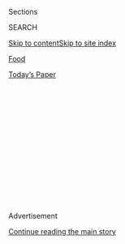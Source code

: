 <div id="app">

<div>

<div>

<div>

<div class="NYTAppHideMasthead css-1q2w90k e1suatyy0">

<div class="section css-ui9rw0 e1suatyy2">

<div class="css-eph4ug er09x8g0">

<div class="css-6n7j50">

</div>

<span class="css-1dv1kvn">Sections</span>

<div class="css-10488qs">

<span class="css-1dv1kvn">SEARCH</span>

</div>

[Skip to content](#site-content)[Skip to site
index](#site-index)

</div>

<div id="masthead-section-label" class="css-1wr3we4 eaxe0e00">

[Food](https://www.nytimes3xbfgragh.onion/section/food)

</div>

<div class="css-10698na e1huz5gh0">

</div>

</div>

<div id="masthead-bar-one" class="section hasLinks css-15hmgas e1csuq9d3">

<div class="css-uqyvli e1csuq9d0">

</div>

<div class="css-1uqjmks e1csuq9d1">

</div>

<div class="css-9e9ivx">

[](https://myaccount.nytimes3xbfgragh.onion/auth/login?response_type=cookie&client_id=vi)

</div>

<div class="css-1bvtpon e1csuq9d2">

[Today’s
Paper](https://www.nytimes3xbfgragh.onion/section/todayspaper)

</div>

</div>

</div>

</div>

<div data-aria-hidden="false">

<div id="site-content" data-role="main">

<div>

<div class="css-1aor85t" style="opacity:0.000000001;z-index:-1;visibility:hidden">

<div class="css-1hqnpie">

<div class="css-epjblv">

<span class="css-17xtcya">[Food](/section/food)</span><span class="css-x15j1o">|</span><span class="css-fwqvlz">After
34 Years, Gotham Bar and Grill Has a New Head
Chef</span>

</div>

<div class="css-k008qs">

<div class="css-1iwv8en">

<span class="css-18z7m18"></span>

<div>

</div>

</div>

<span class="css-1n6z4y">https://nyti.ms/2Y05zWe</span>

<div class="css-1705lsu">

<div class="css-4xjgmj">

<div class="css-4skfbu" data-role="toolbar" data-aria-label="Social Media Share buttons, Save button, and Comments Panel with current comment count" data-testid="share-tools">

  - 
  - 
  - 
  - 
    
    <div class="css-6n7j50">
    
    </div>

  - 
  - 

</div>

</div>

</div>

</div>

</div>

</div>

<div class="css-13pd83m">

</div>

<div id="top-wrapper" class="css-1sy8kpn">

<div id="top-slug" class="css-l9onyx">

Advertisement

</div>

[Continue reading the main
story](#after-top)

<div class="ad top-wrapper" style="text-align:center;height:100%;display:block;min-height:250px">

<div id="top" class="place-ad" data-position="top" data-size-key="top">

</div>

</div>

<div id="after-top">

</div>

</div>

<div>

<div id="sponsor-wrapper" class="css-1hyfx7x">

<div id="sponsor-slug" class="css-19vbshk">

Supported by

</div>

[Continue reading the main
story](#after-sponsor)

<div id="sponsor" class="ad sponsor-wrapper" style="text-align:center;height:100%;display:block">

</div>

<div id="after-sponsor">

</div>

</div>

<div class="css-186x18t">

</div>

<div class="css-1vkm6nb ehdk2mb0">

# After 34 Years, Gotham Bar and Grill Has a New Head Chef

</div>

Victoria Blamey has replaced Alfred Portale, who led the Manhattan
restaurant to acclaim.

<div class="css-79elbk" data-testid="photoviewer-wrapper">

<div class="css-z3e15g" data-testid="photoviewer-wrapper-hidden">

</div>

<div class="css-1a48zt4 ehw59r15" data-testid="photoviewer-children">

![<span class="css-16f3y1r e13ogyst0" data-aria-hidden="true">Victoria
Blamey, formerly of Chumley’s in the West Village, has been running the
Gotham Bar & Kitchen for several
weeks. </span><span class="css-cnj6d5 e1z0qqy90" itemprop="copyrightHolder"><span class="css-1ly73wi e1tej78p0">Credit...</span><span><span>Danny
Ghitis for The New York
Times</span></span></span>](https://static01.graylady3jvrrxbe.onion/images/2019/07/23/dining/23gotham1/23gotham1-articleLarge.jpg?quality=75&auto=webp&disable=upscale)

</div>

</div>

<div class="css-18e8msd">

<div class="css-vp77d3 epjyd6m0">

<div class="css-1baulvz">

By [<span class="css-1baulvz" itemprop="name">Florence
Fabricant</span>](https://www.nytimes3xbfgragh.onion/by/florence-fabricant)
and <span class="css-1baulvz last-byline" itemprop="name">Priya
Krishna</span>

</div>

</div>

  - July 23,
    2019

  - 
    
    <div class="css-4xjgmj">
    
    <div class="css-d8bdto" data-role="toolbar" data-aria-label="Social Media Share buttons, Save button, and Comments Panel with current comment count" data-testid="share-tools">
    
      - 
      - 
      - 
      - 
        
        <div class="css-6n7j50">
        
        </div>
    
      - 
      - 
    
    </div>
    
    </div>

</div>

</div>

<div class="section meteredContent css-1r7ky0e" name="articleBody" itemprop="articleBody">

<div class="css-1fanzo5 StoryBodyCompanionColumn">

<div class="css-53u6y8">

Alfred Portale, the chef whose name has been synonymous for 34 years
with [Gotham Bar and Grill](https://www.gothambarandgrill.com/), a
mainstay near Union Square, is no longer in the kitchen there. He has
been replaced as executive chef by Victoria Blamey, who rose to
prominence as the executive chef at Chumley’s, in the West Village, from
2016 to 2017.

Mr. Portale, who plans to open his own restaurant, Portale, this fall in
Chelsea, left the job several weeks ago, after his business partners —
Jerome Kretchmer, Jeff Bliss, Robert Rathe and Richard Rathe — decided
to change the direction of the restaurant.

Mr. Portale, 65, took charge of the kitchen in 1985, a year after Gotham
opened, and remains a partner. In an interview on Tuesday, he said that
discussions about updating the restaurant began a few years ago. “At
first I was involved in the process,” Mr. Portale said. “But finally, it
did not happen the way I would have liked it to.”

</div>

</div>

<div class="css-1fanzo5 StoryBodyCompanionColumn">

<div class="css-53u6y8">

He said he informed his partners in January that he had signed a lease
for the new restaurant, hoping that would give him time to train a new
chef for Gotham. But then the search for a replacement kicked into high
gear, he said, and his partners shut him out of the process.

</div>

</div>

<div class="css-79elbk" data-testid="photoviewer-wrapper">

<div class="css-z3e15g" data-testid="photoviewer-wrapper-hidden">

</div>

<div class="css-1a48zt4 ehw59r15" data-testid="photoviewer-children">

![<span class="css-16f3y1r e13ogyst0" data-aria-hidden="true">Alfred
Portale, right, at Gotham Bar and Grill last
November.</span><span class="css-cnj6d5 e1z0qqy90" itemprop="copyrightHolder"><span class="css-1ly73wi e1tej78p0">Credit...</span><span>Mary
Altaffer/Associated
Press</span></span>](https://static01.graylady3jvrrxbe.onion/images/2019/07/23/dining/23gotham2/merlin_147433341_e40f51f6-bb1e-4bad-abfa-83915b7af42e-articleLarge.jpg?quality=75&auto=webp&disable=upscale)

</div>

</div>

<div class="css-1fanzo5 StoryBodyCompanionColumn">

<div class="css-53u6y8">

Mr. Kretchmer, one of the partners, said, “We wanted to make some
changes, and Alfred was a little uncomfortable with the changes we
wanted. Also Alfred opening another restaurant was not consistent with
what we wanted to do.”

It’s not uncommon for a prominent chef to run more than one restaurant.
Mr. Portale himself once ran Gotham Steak in Miami Beach.

Still, Mr. Kretchmer said that “the whole thing was amicable — there are
no hard feelings.” The partners plan to close briefly in August to make
some cosmetic changes to the restaurant. “It will have a different
future,” he said. “We’re still working out the details.”

Using an employment recruiter, the partners interviewed a number of
chefs before choosing Ms. Blamey, 39. A native of Santiago, Chile, who
worked at restaurants in Spain and Australia before coming to New York
for stints at Corton, Atera, [Il Buco Alimentari e
Vineria](https://www.nytimes3xbfgragh.onion/2012/02/15/dining/reviews/il-buco-alimentari-e-vineria-nyc-restaurant-review.html)
and Upland. Her work at the renovated Chumley’s drew a [two-star
review](https://www.nytimes3xbfgragh.onion/2017/01/31/dining/chumleys-review-bar-west-village.html)
from Pete Wells of The New York Times.

</div>

</div>

<div class="css-1fanzo5 StoryBodyCompanionColumn">

<div class="css-53u6y8">

“Chumley’s is emphatically worth going to,” he wrote, “as long as Ms.
Blamey remains content to work in that kitchen.”

Ms. Blamey, who has been cooking in pop-ups since leaving Chumley’s, is
developing her menu gradually. She said she expected to keep Gotham’s
steak and caviar services when the new menu debuts in September.

She also said she wanted to add some multiculturalism to the fare. The
restaurant has long been known for Mr. Portale’s often trendsetting
new-American cuisine, which Sam Sifton awarded three stars [in a 2011
review](https://www.nytimes3xbfgragh.onion/2011/05/18/dining/reviews/gotham-bar-and-grill-nyc-restaurant-review.html)
in The Times.

“This is a multicultural city, so the menu will be a melting pot,” she
said. “Maybe some kind of Indian sauce. Or whatever chiles I see in the
market.”

Mr. Portale, asked what Gotham Bar and Grill would be like without him,
said, “I’ve gotten used to the idea, but most people would find it
shocking that I’m no longer there.”

Gotham Bar and Grill, 12 East 12th Street, Greenwich Village,
[gothambarandgrill.com](https://www.gothambarandgrill.com/).

</div>

</div>

<div>

</div>

<div class="css-1fanzo5 StoryBodyCompanionColumn">

<div class="css-53u6y8">

*Follow* [*NYT Food on Twitter*](https://twitter.com/nytfood) *and*
[*NYT Cooking on Instagram*](https://www.instagram.com/nytcooking/)*,*
[*Facebook*](https://www.facebookcorewwwi.onion/nytcooking/)*,*
[*YouTube*](https://www.youtube.com/nytcooking) *and*
[*Pinterest*](https://www.pinterest.com/nytcooking/)*.* [*Get regular
updates from NYT Cooking, with recipe suggestions, cooking tips and
shopping
advice*](https://www.nytimes3xbfgragh.onion/newsletters/cooking)*.*

</div>

</div>

</div>

<div>

</div>

<div>

</div>

<div>

</div>

<div>

<div id="bottom-wrapper" class="css-1ede5it">

<div id="bottom-slug" class="css-l9onyx">

Advertisement

</div>

[Continue reading the main
story](#after-bottom)

<div id="bottom" class="ad bottom-wrapper" style="text-align:center;height:100%;display:block;min-height:90px">

</div>

<div id="after-bottom">

</div>

</div>

</div>

</div>

</div>

## Site Index

<div>

</div>

## Site Information Navigation

  - [© <span>2020</span> <span>The New York Times
    Company</span>](https://help.nytimes3xbfgragh.onion/hc/en-us/articles/115014792127-Copyright-notice)

<!-- end list -->

  - [NYTCo](https://www.nytco.com/)
  - [Contact
    Us](https://help.nytimes3xbfgragh.onion/hc/en-us/articles/115015385887-Contact-Us)
  - [Work with us](https://www.nytco.com/careers/)
  - [Advertise](https://nytmediakit.com/)
  - [T Brand Studio](http://www.tbrandstudio.com/)
  - [Your Ad
    Choices](https://www.nytimes3xbfgragh.onion/privacy/cookie-policy#how-do-i-manage-trackers)
  - [Privacy](https://www.nytimes3xbfgragh.onion/privacy)
  - [Terms of
    Service](https://help.nytimes3xbfgragh.onion/hc/en-us/articles/115014893428-Terms-of-service)
  - [Terms of
    Sale](https://help.nytimes3xbfgragh.onion/hc/en-us/articles/115014893968-Terms-of-sale)
  - [Site
    Map](https://spiderbites.nytimes3xbfgragh.onion)
  - [Help](https://help.nytimes3xbfgragh.onion/hc/en-us)
  - [Subscriptions](https://www.nytimes3xbfgragh.onion/subscription?campaignId=37WXW)

</div>

</div>

</div>

</div>
